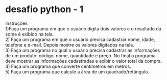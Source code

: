 # desafio python - 1
 Instruções<br>
1)Faça um programa em que o usuário digita dois valores e o resultado da soma é exibido na tela. <br>
2) Faça um programa em que o usuário precisa cadastrar nome, idade, telefone e e-mail. Depois mostre os valores digitados na tela.<br>
3)  Faça um programa no qual o usuário precisa cadastrar as informações de um produto: código, nome, quantidade e preço. No final o programa deve mostrar as informações cadastradas e exibir o valor total da compra. <br>
4) Faça um programa que converte centímetros em metros. <br>
5) Faça um programa que calcule a área de um quadrado/retângulo.

